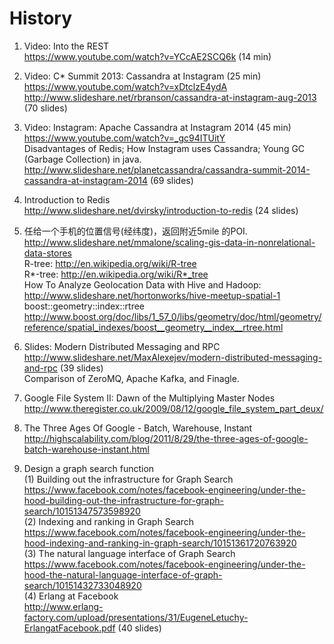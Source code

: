 # History

1. Video: Into the REST
<br>https://www.youtube.com/watch?v=YCcAE2SCQ6k (14 min)

1. Video: C* Summit 2013: Cassandra at Instagram (25 min)
<br>https://www.youtube.com/watch?v=xDtclzE4ydA
<br>http://www.slideshare.net/rbranson/cassandra-at-instagram-aug-2013 (70 slides)

2. Video: Instagram: Apache Cassandra at Instagram 2014 (45 min)
<br>https://www.youtube.com/watch?v=_gc94ITUitY
<br>Disadvantages of Redis; How Instagram uses Cassandra; Young GC (Garbage Collection) in java.
<br>http://www.slideshare.net/planetcassandra/cassandra-summit-2014-cassandra-at-instagram-2014 (69 slides)



1. Introduction to Redis
<br>http://www.slideshare.net/dvirsky/introduction-to-redis (24 slides)

1. 任给一个手机的位置信号(经纬度)，返回附近5mile 的POI.
<br>http://www.slideshare.net/mmalone/scaling-gis-data-in-nonrelational-data-stores 
<br>R-tree: http://en.wikipedia.org/wiki/R-tree
<br>R\*-tree: http://en.wikipedia.org/wiki/R*_tree
<br>How To Analyze Geolocation Data with Hive and Hadoop:
<br>http://www.slideshare.net/hortonworks/hive-meetup-spatial-1
<br>boost::geometry::index::rtree
<br>http://www.boost.org/doc/libs/1_57_0/libs/geometry/doc/html/geometry/reference/spatial_indexes/boost__geometry__index__rtree.html

1. Slides: Modern Distributed Messaging and RPC
<br>http://www.slideshare.net/MaxAlexejev/modern-distributed-messaging-and-rpc (39 slides)
<br>Comparison of ZeroMQ, Apache Kafka, and Finagle.

1. Google File System II: Dawn of the Multiplying Master Nodes
<br>http://www.theregister.co.uk/2009/08/12/google_file_system_part_deux/

1. The Three Ages Of Google - Batch, Warehouse, Instant
<br>http://highscalability.com/blog/2011/8/29/the-three-ages-of-google-batch-warehouse-instant.html

7. Design a graph search function
<br>(1) Building out the infrastructure for Graph Search
<br>https://www.facebook.com/notes/facebook-engineering/under-the-hood-building-out-the-infrastructure-for-graph-search/10151347573598920
<br>(2) Indexing and ranking in Graph Search
<br>https://www.facebook.com/notes/facebook-engineering/under-the-hood-indexing-and-ranking-in-graph-search/10151361720763920
<br>(3) The natural language interface of Graph Search
<br>https://www.facebook.com/notes/facebook-engineering/under-the-hood-the-natural-language-interface-of-graph-search/10151432733048920
<br>(4) Erlang at Facebook
<br>http://www.erlang-factory.com/upload/presentations/31/EugeneLetuchy-ErlangatFacebook.pdf (40 slides)
